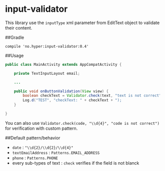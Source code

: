 # input-validator

This library use the `inputType` xml parameter from EditText object to validate their content.

##Gradle

```
compile 'no.hyper:input-validator:0.4'
```

##Usage

``` Java
public class MainActivity extends AppCompatActivity {

    private TextInputLayout email;

    ...

    public void onButtonValidation(View view) {
        boolean checkText = Validator.check(text, "text is not correct");
        Log.d("TEST", "checkText: " + checkText + ");
    }

}
```

You can also use `Validator.check(code, "\\d{4}", "code is not correct")` for verification with custom pattern.

##Default pattern/behavior
* `date` : `"\\d{2}/\\d{2}/\\d{4}"`
* `textEmailAddress` : `Patterns.EMAIL_ADDRESS`
* `phone` : `Patterns.PHONE`
* every sub-types of text : `check` verifies if the field is not blanck
